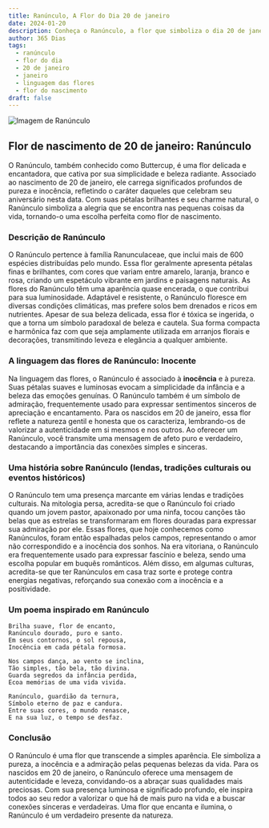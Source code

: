 ```yaml
---
title: Ranúnculo, A Flor do Dia 20 de janeiro
date: 2024-01-20
description: Conheça o Ranúnculo, a flor que simboliza o dia 20 de janeiro e seu significado 'Inocente'. Explore a beleza e o simbolismo desta flor encantadora.
author: 365 Dias
tags:
  - ranúnculo
  - flor do dia
  - 20 de janeiro
  - janeiro
  - linguagem das flores
  - flor do nascimento
draft: false
---
```


![Imagem de Ranúnculo](https://cdn.pixabay.com/photo/2022/03/27/10/45/lesser-celandine-7094719_1280.jpg#center)


## Flor de nascimento de 20 de janeiro: Ranúnculo

O Ranúnculo, também conhecido como Buttercup, é uma flor delicada e encantadora, que cativa por sua simplicidade e beleza radiante. Associado ao nascimento de 20 de janeiro, ele carrega significados profundos de pureza e inocência, refletindo o caráter daqueles que celebram seu aniversário nesta data. Com suas pétalas brilhantes e seu charme natural, o Ranúnculo simboliza a alegria que se encontra nas pequenas coisas da vida, tornando-o uma escolha perfeita como flor de nascimento.

### Descrição de Ranúnculo

O Ranúnculo pertence à família Ranunculaceae, que inclui mais de 600 espécies distribuídas pelo mundo. Essa flor geralmente apresenta pétalas finas e brilhantes, com cores que variam entre amarelo, laranja, branco e rosa, criando um espetáculo vibrante em jardins e paisagens naturais. As flores do Ranúnculo têm uma aparência quase encerada, o que contribui para sua luminosidade. Adaptável e resistente, o Ranúnculo floresce em diversas condições climáticas, mas prefere solos bem drenados e ricos em nutrientes. Apesar de sua beleza delicada, essa flor é tóxica se ingerida, o que a torna um símbolo paradoxal de beleza e cautela. Sua forma compacta e harmônica faz com que seja amplamente utilizada em arranjos florais e decorações, transmitindo leveza e elegância a qualquer ambiente.

### A linguagem das flores de Ranúnculo: Inocente

Na linguagem das flores, o Ranúnculo é associado à **inocência** e à pureza. Suas pétalas suaves e luminosas evocam a simplicidade da infância e a beleza das emoções genuínas. O Ranúnculo também é um símbolo de admiração, frequentemente usado para expressar sentimentos sinceros de apreciação e encantamento. Para os nascidos em 20 de janeiro, essa flor reflete a natureza gentil e honesta que os caracteriza, lembrando-os de valorizar a autenticidade em si mesmos e nos outros. Ao oferecer um Ranúnculo, você transmite uma mensagem de afeto puro e verdadeiro, destacando a importância das conexões simples e sinceras.

### Uma história sobre Ranúnculo (lendas, tradições culturais ou eventos históricos)

O Ranúnculo tem uma presença marcante em várias lendas e tradições culturais. Na mitologia persa, acredita-se que o Ranúnculo foi criado quando um jovem pastor, apaixonado por uma ninfa, tocou canções tão belas que as estrelas se transformaram em flores douradas para expressar sua admiração por ele. Essas flores, que hoje conhecemos como Ranúnculos, foram então espalhadas pelos campos, representando o amor não correspondido e a inocência dos sonhos. Na era vitoriana, o Ranúnculo era frequentemente usado para expressar fascínio e beleza, sendo uma escolha popular em buquês românticos. Além disso, em algumas culturas, acredita-se que ter Ranúnculos em casa traz sorte e protege contra energias negativas, reforçando sua conexão com a inocência e a positividade.

### Um poema inspirado em Ranúnculo

```
Brilha suave, flor de encanto,  
Ranúnculo dourado, puro e santo.  
Em seus contornos, o sol repousa,  
Inocência em cada pétala formosa.  

Nos campos dança, ao vento se inclina,  
Tão simples, tão bela, tão divina.  
Guarda segredos da infância perdida,  
Ecoa memórias de uma vida vivida.  

Ranúnculo, guardião da ternura,  
Símbolo eterno de paz e candura.  
Entre suas cores, o mundo renasce,  
E na sua luz, o tempo se desfaz.  
```

### Conclusão

O Ranúnculo é uma flor que transcende a simples aparência. Ele simboliza a pureza, a inocência e a admiração pelas pequenas belezas da vida. Para os nascidos em 20 de janeiro, o Ranúnculo oferece uma mensagem de autenticidade e leveza, convidando-os a abraçar suas qualidades mais preciosas. Com sua presença luminosa e significado profundo, ele inspira todos ao seu redor a valorizar o que há de mais puro na vida e a buscar conexões sinceras e verdadeiras. Uma flor que encanta e ilumina, o Ranúnculo é um verdadeiro presente da natureza.